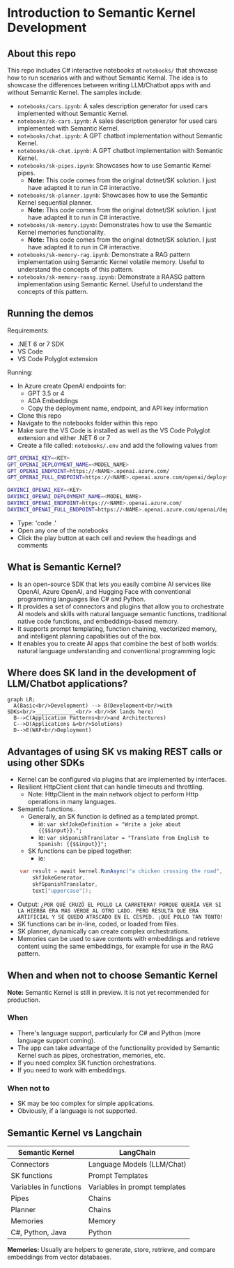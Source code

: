 # Introduction to Semantic Kernel Development

## About this repo

This repo includes C# interactive notebooks at `notebooks/` that showcase how to run scenarios with and without Semantic Kernal. The idea is to showcase the differences between writing LLM/Chatbot apps with and without Semantic Kernel. The samples include:

- `notebooks/cars.ipynb`: A sales description generator for used cars implemented without Semantic Kernel.
- `notebooks/sk-cars.ipynb`: A sales description generator for used cars implemented with Semantic Kernel.
- `notebooks/chat.ipynb`: A GPT chatbot implementation without Semantic Kernel.
- `notebooks/sk-chat.ipynb`: A GPT chatbot implementation with Semantic Kernel.
- `notebooks/sk-pipes.ipynb`: Showcases how to use Semantic Kernel pipes.
  - **Note:** This code comes from the original dotnet/SK solution. I just have adapted it to run in C# interactive.
- `notebooks/sk-planner.ipynb`: Showcases how to use the Semantic Kernel sequential planner.
  - **Note:** This code comes from the original dotnet/SK solution. I just have adapted it to run in C# interactive.
- `notebooks/sk-memory.ipynb`: Demonstrates how to use the Semantic Kernel memories functionality.
  - **Note:** This code comes from the original dotnet/SK solution. I just have adapted it to run in C# interactive.
- `notebooks/sk-memory-rag.ipynb`: Demonstrate a RAG pattern implementation using Semantic Kernel volatile memory. Useful to understand the concepts of this pattern.
- `notebooks/sk-memory-raasg.ipynb`: Demonstrate a RAASG pattern implementation using Semantic Kernel. Useful to understand the concepts of this pattern.

## Running the demos

Requirements:

- .NET 6 or 7 SDK
- VS Code
- VS Code Polyglot extension

Running:

- In Azure create OpenAI endpoints for:
  - GPT 3.5 or 4
  - ADA Embeddings
  - Copy the deployment name, endpoint, and API key information
- Clone this repo
- Navigate to the notebooks folder within this repo
- Make sure the VS Code is installed as well as the VS Code Polyglot extension and either .NET 6 or 7
- Create a file called: `notebooks/.env` and add the following values from

```bash
GPT_OPENAI_KEY=<KEY>
GPT_OPENAI_DEPLOYMENT_NAME=<MODEL_NAME>
GPT_OPENAI_ENDPOINT=https://<NAME>.openai.azure.com/
GPT_OPENAI_FULL_ENDPOINT=https://<NAME>.openai.azure.com/openai/deployments/<MODEL>/chat/completions?api-version=2023-03-15-preview

DAVINCI_OPENAI_KEY=<KEY>
DAVINCI_OPENAI_DEPLOYMENT_NAME=<MODEL_NAME>
DAVINCI_OPENAI_ENDPOINT=https://<NAME>.openai.azure.com/
DAVINCI_OPENAI_FULL_ENDPOINT=https://<NAME>.openai.azure.com/openai/deployments/<MODEL_NAME>/completions?api-version=2022-12-01
```

- Type: 'code .'
- Open any one of the notebooks
- Click the play button at each cell and review the headings and comments

## What is Semantic Kernel?

- Is an open-source SDK that lets you easily combine AI services like OpenAI, Azure OpenAI, and Hugging Face with conventional programming languages like C# and Python.
- It provides a set of connectors and plugins that allow you to orchestrate AI models and skills with natural language semantic functions, traditional native code functions, and embeddings-based memory.
- It supports prompt templating, function chaining, vectorized memory, and intelligent planning capabilities out of the box.
- It enables you to create AI apps that combine the best of both worlds: natural language understanding and conventional programming logic

## Where does SK land in the development of LLM/Chatbot applications?

```mermaid
graph LR;
  A(Basic<br/>Development) --> B(Development<br/>with SDKs<br/>_____________<br/> <br/>SK lands here)
  B-->C(Application Patterns<br/>and Architectures)
  C-->D(Applications &<br/>Solutions)
  D-->E(WAF<br/>Deployment)
```

## Advantages of using SK vs making REST calls or using other SDKs

- Kernel can be configured via plugins that are implemented by interfaces.
- Resilient HttpClient client that can handle timeouts and throttling.
  - Note: HttpClient in the main network object to perform Http operations in many languages.
- Semantic functions.
  - Generally, an SK function is defined as a templated prompt.
    - ie: `var skfJokeDefinition = "Write a joke about {{$$input}}.";`
    - ie: `var skSpanishTranslator = "Translate from English to Spanish: {{$$input}}";`
  - SK functions can be piped together:
    - ie:

```c#
    var result = await kernel.RunAsync("a chicken crossing the road",
        skfJokeGenerator,
        skfSpanishTranslator,
        text["uppercase"]);
```

- Output: `¿POR QUÉ CRUZÓ EL POLLO LA CARRETERA? PORQUE QUERÍA VER SI LA HIERBA ERA MÁS VERDE AL OTRO LADO. PERO RESULTA QUE ERA ARTIFICIAL Y SE QUEDÓ ATASCADO EN EL CÉSPED. ¡QUÉ POLLO TAN TONTO!`
- SK functions can be in-line, coded, or loaded from files.
- SK planner, dynamically can create complex orchestrations.
- Memories can be used to save contents with embeddings and retrieve content using the same embeddings, for example for use in the RAG pattern.

## When and when not to choose Semantic Kernel

**Note:** Semantic Kernel is still in preview. It is not yet recommended for production.

### When

- There's language support, particularly for C# and Python (more language support coming).
- The app can take advantage of the functionality provided by Semantic Kernel such as pipes, orchestration, memories, etc.
- If you need complex SK function orchestrations.
- If you need to work with embeddings.

### When not to

- SK may be too complex for simple applications.
- Obviously, if a language is not supported.

## Semantic Kernel vs Langchain

| Semantic Kernel        | LangChain                     |
| -----------------------| ------------------------------|
| Connectors             | Language Models (LLM/Chat)    |
| SK functions           | Prompt Templates              |
| Variables in functions | Variables in prompt templates |
| Pipes                  | Chains                        |
| Planner                | Chains                        |
| Memories               | Memory                        |
| C#, Python, Java       | Python                        |

**Memories:** Usually are helpers to generate, store, retrieve, and compare embeddings from vector databases.
